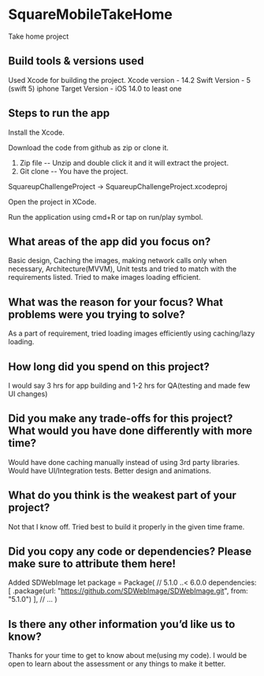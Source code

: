 # SquareMobileTakeHome
Take home project

## Build tools & versions used
   Used Xcode for building the project.
                                       Xcode version - 14.2
                                       Swift Version - 5 (swift 5)
                                iphone Target Version - iOS 14.0 to least one
                                
## Steps to run the app

Install the Xcode.

Download the code from github as zip or clone it.

1. Zip file -- Unzip and double click it and it will extract the project.
2. Git clone -- You have the project. 

SquareupChallengeProject -> SquareupChallengeProject.xcodeproj

Open the project in XCode.

Run the application using cmd+R or tap on run/play symbol.


## What areas of the app did you focus on?

Basic design, Caching the images, making network calls only when necessary, Architecture(MVVM), Unit tests and tried to match with the requirements listed.
Tried to make images loading efficient.

## What was the reason for your focus? What problems were you trying to solve?

As a part of requirement, tried loading images efficiently using caching/lazy loading.

## How long did you spend on this project?

I would say 3 hrs for app building and 1-2 hrs for QA(testing and made few UI changes)

## Did you make any trade-offs for this project? What would you have done differently with more time?
Would have done caching manually instead of using 3rd party libraries.
Would have UI/Integration tests.
Better design and animations.

## What do you think is the weakest part of your project?
Not that I know off. Tried best to build it properly in the given time frame.

## Did you copy any code or dependencies? Please make sure to attribute them here!
Added SDWebImage
let package = Package(
    // 5.1.0 ..< 6.0.0
    dependencies: [
        .package(url: "https://github.com/SDWebImage/SDWebImage.git", from: "5.1.0")
    ],
    // ...
)

## Is there any other information you’d like us to know?
Thanks for your time to get to know about me(using my code). I would be open to learn about the assessment or any things to make it better.
 

